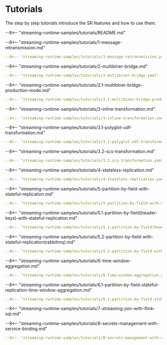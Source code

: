 # Tutorials

The step by step tutorials introduce the SR features and how to use them.

--8<-- "streaming-runtime-samples/tutorials/README.md"

--8<-- "streaming-runtime-samples/tutorials/1-message-retransmission.md"
``` yaml title="1. Message Retransmission"
--8<-- "streaming-runtime-samples/tutorials/1-message-retransmission.yaml"
```

--8<-- "streaming-runtime-samples/tutorials/2-multibiner-bridge.md"
``` yaml title="2. Multibinder Bridge"
--8<-- "streaming-runtime-samples/tutorials/2-multibiner-bridge.yaml"
```

--8<-- "streaming-runtime-samples/tutorials/2.1-multibiner-bridge-production-mode.md"
``` yaml title="2.1 Multibinder Bridge - production env"
--8<-- "streaming-runtime-samples/tutorials/2.1-multibiner-bridge-production-mode.yaml"
```

--8<-- "streaming-runtime-samples/tutorials/3-inline-transformation.md"
``` yaml title="3. Inline (e.g. in SRP Processor) Data Transformation"
--8<-- "streaming-runtime-samples/tutorials/3-inline-transformation.yaml"
```
--8<-- "streaming-runtime-samples/tutorials/3.1-polyglot-udf-transformation.md"
``` yaml title="3.1 Polyglot UDF Transformation"
--8<-- "streaming-runtime-samples/tutorials/3.1-polyglot-udf-transformation.yaml"
```

--8<-- "streaming-runtime-samples/tutorials/3.2-scs-transformation.md"
``` yaml title="3.2  SCS (Spring Cloud Stream) Transformation"
--8<-- "streaming-runtime-samples/tutorials/3.2-scs-transformation.yaml"
```

--8<-- "streaming-runtime-samples/tutorials/4-stateless-replication.md"
``` yaml title="4. Stateless Replication"
--8<-- "streaming-runtime-samples/tutorials/4-stateless-replication.yaml"
```

--8<-- "streaming-runtime-samples/tutorials/5-partition-by-field-with-stateful-replication.md"
``` yaml title="5. Partition by Field with Stateful Replication"
--8<-- "streaming-runtime-samples/tutorials/5-partition-by-field-with-stateful-replication.yaml"
```

--8<-- "streaming-runtime-samples/tutorials/5.1-partition-by-field(header-keys)-with-stateful-replication.md"
``` yaml title="5.1 Partition by Field with Stateful Replication (Header Keys)"
--8<-- "streaming-runtime-samples/tutorials/5.1-partition-by-field(header-keys)-with-stateful-replication.yaml"
```

--8<-- "streaming-runtime-samples/tutorials/5.2-partition-by-field-with-stateful-replication(rabbitmq).md"
``` yaml title="5.2 Partition by Field with Stateful Replication (RabbitMQ)"
--8<-- "streaming-runtime-samples/tutorials/5.2-partition-by-field-with-stateful-replication(rabbitmq).yaml"
```

--8<-- "streaming-runtime-samples/tutorials/6-time-window-aggregation.md"
``` yaml title="6. Tumbling Time-Window Aggregation"
--8<-- "streaming-runtime-samples/tutorials/6-time-window-aggregation.yaml"
```

--8<-- "streaming-runtime-samples/tutorials/6.1-partition-by-field-stateful-replication-time-window-aggregation.md"
``` yaml title="6.1 Partition by Field with replicated Time-Window aggregation"
--8<-- "streaming-runtime-samples/tutorials/6.1-partition-by-field-stateful-replication-time-window-aggregation.yaml"
```

--8<-- "streaming-runtime-samples/tutorials/7-streaming-join-with-flink-sql.md"

--8<-- "streaming-runtime-samples/tutorials/8-secrets-management-with-service-binding.md"
``` yaml title="8. Secretes Management with Service Binding spec"
--8<-- "streaming-runtime-samples/tutorials/8-secrets-management-with-service-binding.yaml"
```
